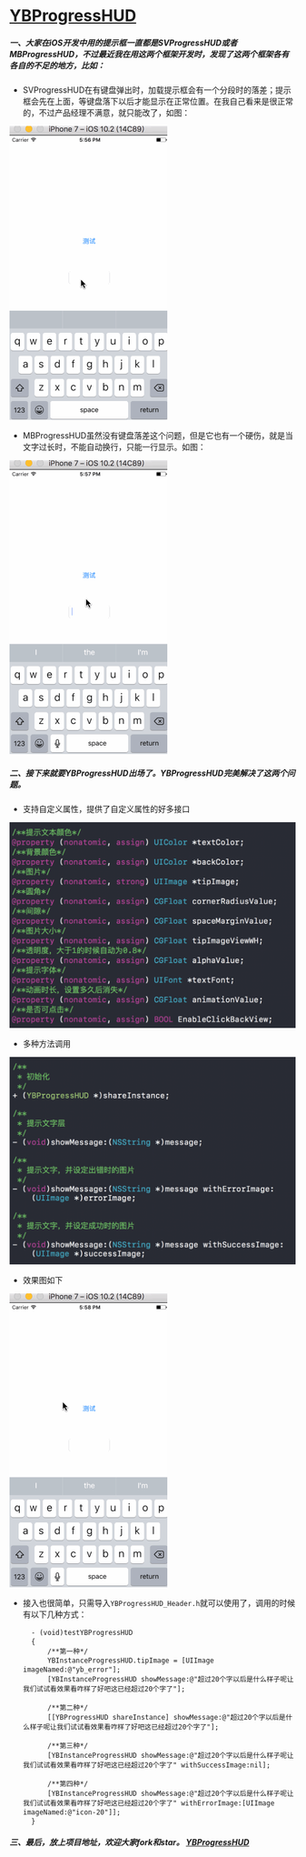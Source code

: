 #  [YBProgressHUD](https://github.com/wangyingbo/YBProgressHUD)

##### 一、大家在iOS开发中用的提示框一直都是SVProgressHUD或者MBProgressHUD，不过最近我在用这两个框架开发时，发现了这两个框架各有各自的不足的地方，比如：

+ SVProgressHUD在有键盘弹出时，加载提示框会有一个分段时的落差；提示框会先在上面，等键盘落下以后才能显示在正常位置。在我自己看来是很正常的，不过产品经理不满意，就只能改了，如图：

![SVProgressHUD](https://raw.githubusercontent.com/wangyingbo/YBProgressHUD/master/images/sv.gif)

+ MBProgressHUD虽然没有键盘落差这个问题，但是它也有一个硬伤，就是当文字过长时，不能自动换行，只能一行显示。如图：

![](https://raw.githubusercontent.com/wangyingbo/YBProgressHUD/master/images/mb.gif)



##### 二、接下来就要YBProgressHUD出场了。YBProgressHUD完美解决了这两个问题。

+ 支持自定义属性，提供了自定义属性的好多接口

![attribute](https://raw.githubusercontent.com/wangyingbo/YBProgressHUD/master/images/attribute.png)

+ 多种方法调用

![method](https://raw.githubusercontent.com/wangyingbo/YBProgressHUD/master/images/method.png)

+ 效果图如下

![YBProgressHUD](https://raw.githubusercontent.com/wangyingbo/YBProgressHUD/master/images/yb.gif)

   
+ 接入也很简单，只需导入`YBProgressHUD_Header.h`就可以使用了，调用的时候有以下几种方式：

        - (void)testYBProgressHUD
        {
            /**第一种*/
            YBInstanceProgressHUD.tipImage = [UIImage imageNamed:@"yb_error"];
            [YBInstanceProgressHUD showMessage:@"超过20个字以后是什么样子呢让我们试试看效果看咋样了好吧这已经超过20个字了"];
            
            /**第二种*/
            [[YBProgressHUD shareInstance] showMessage:@"超过20个字以后是什么样子呢让我们试试看效果看咋样了好吧这已经超过20个字了"];
            
            /**第三种*/
            [YBInstanceProgressHUD showMessage:@"超过20个字以后是什么样子呢让我们试试看效果看咋样了好吧这已经超过20个字了" withSuccessImage:nil];
            
            /**第四种*/
            [YBInstanceProgressHUD showMessage:@"超过20个字以后是什么样子呢让我们试试看效果看咋样了好吧这已经超过20个字了" withErrorImage:[UIImage imageNamed:@"icon-20"]];
        }
        
##### 三、最后，放上项目地址，欢迎大家fork和star。 [YBProgressHUD](https://github.com/wangyingbo/YBProgressHUD)


